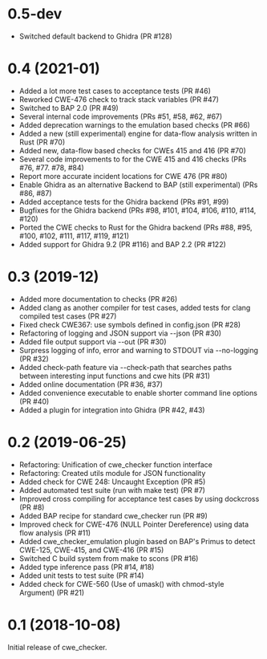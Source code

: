 0.5-dev
====

-   Switched default backend to Ghidra (PR #128)

0.4 (2021-01)
====

-   Added a lot more test cases to acceptance tests (PR #46)
-   Reworked CWE-476 check to track stack variables (PR #47)
-   Switched to BAP 2.0 (PR #49)
-   Several internal code improvements (PRs #51, #58, #62, #67)
-   Added deprecation warnings to the emulation based checks (PR #66)
-   Added a new (still experimental) engine for data-flow analysis written in Rust (PR #70)
-   Added new, data-flow based checks for CWEs 415 and 416 (PR #70)
-   Several code improvements to for the CWE 415 and 416 checks (PRs #76, #77. #78, #84)
-   Report more accurate incident locations for CWE 476 (PR #80)
-   Enable Ghidra as an alternative Backend to BAP (still experimental) (PRs #86, #87)
-   Added acceptance tests for the Ghidra backend (PRs #91, #99)
-   Bugfixes for the Ghidra backend (PRs #98, #101, #104, #106, #110, #114, #120)
-   Ported the CWE checks to Rust for the Ghidra backend (PRs #88, #95, #100, #102, #111, #117, #119, #121)
-   Added support for Ghidra 9.2 (PR #116) and BAP 2.2 (PR #122)

0.3 (2019-12)
====

-   Added more documentation to checks (PR #26)
-   Added clang as another compiler for test cases, added tests for clang compiled test cases (PR #27)
-   Fixed check CWE367: use symbols defined in config.json (PR #28)
-   Refactoring of logging and JSON support via --json (PR #30)
-   Added file output support via --out (PR #30)
-   Surpress logging of info, error and warning to STDOUT via --no-logging (PR #32)
-   Added check-path feature via --check-path that searches paths between interesting input functions and cwe hits (PR #31)
-   Added online documentation (PR #36, #37)
-   Added convenience executable to enable shorter command line options (PR #40)
-   Added a plugin for integration into Ghidra (PR #42, #43)

0.2 (2019-06-25)
=====

-   Refactoring: Unification of cwe_checker function interface
-   Refactoring: Created utils module for JSON functionality
-   Added check for CWE 248: Uncaught Exception (PR #5)
-   Added automated test suite (run with make test) (PR #7)
-   Improved cross compiling for acceptance test cases by using dockcross (PR #8)
-   Added BAP recipe for standard cwe_checker run (PR #9)
-   Improved check for CWE-476 (NULL Pointer Dereference) using data flow analysis (PR #11)
-   Added cwe_checker_emulation plugin based on BAP's Primus to detect CWE-125, CWE-415, and CWE-416 (PR #15)
-   Switched C build system from make to scons (PR #16)
-   Added type inference pass (PR #14, #18)
-   Added unit tests to test suite (PR #14)
-   Added check for CWE-560 (Use of umask() with chmod-style Argument) (PR #21)

0.1 (2018-10-08)
=====

Initial release of cwe_checker.
